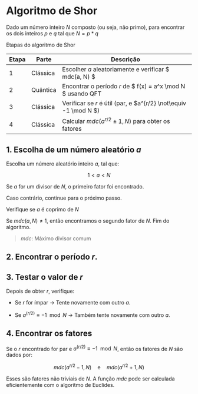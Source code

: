 # Algoritmo de Shor

Dado um número inteiro $N$ composto (ou seja, não primo), para encontrar os dois inteiros $p$ e $q$ tal que $N = p * q$

Etapas do algoritmo de Shor

| Etapa | Parte    | Descrição                                                       |
|-------|----------|-----------------------------------------------------------------|
| 1     | Clássica | Escolher $a$ aleatoriamente e verificar $ mdc(a, N) $           |
| 2     | Quântica | Encontrar o período $r$ de $ f(x) = a^x \mod N $ usando QFT      |
| 3     | Clássica | Verificar se $r$ é útil (par, e $a^{r/2} \not\equiv -1 \mod N $) |
| 4     | Clássica | Calcular $mdc(a^{r/2} \pm 1, N)$ para obter os fatores          |

## 1. Escolha de um número aleatório $a$

Escolha um número aleatório inteiro $a$, tal que:

$$
1 < a < N
$$

Se $a$ for um divisor de $N$, o primeiro fator foi encontrado.

Caso contrário, continue para o próximo passo.

Verifique se $a$ é coprimo de $N$

Se $mdc(a, N) \not= 1$, então encontramos o segundo fator de $N$. Fim do algoritmo.

>$mdc$: Máximo divisor comum

## 2. Encontrar o período $r$.

## 3. Testar o valor de $r$

Depois de obter $r$, verifique:

* Se $r$ for ímpar -> Tente novamente com outro $a$.

* Se $a^(r/2) \equiv -1 \mod N$ -> Também tente novamente com outro $a$.


## 4. Encontrar os fatores

Se o $r$ encontrado for par e $a^(r/2) \equiv -1 \mod N$, então os fatores de $N$ são dados por:

$$
mdc(a^{r/2}-1, N) \quad \text{e} \quad  mdc(a^{r/2}+1, N)
$$

Esses são fatores não triviais de $N$. A função $mdc$ pode ser calculada eficientemente com o algoritmo de Euclides.